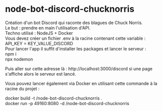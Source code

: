 # node-bot-discord-chucknorris
Création d'un bot Discord qui raconte des blagues de Chuck Norris.
<br>
Le but : prendre en main l'utilisation d'API.
<br>
Techno utilisé : NodeJS + Docker
<br>
Vous devez créer un fichier .env à la racine contenant cette variable : API_KEY = KEY_VALUE_DISCORD <br>
Pour lancer l'app il suffit d'installer les packages et lancer le serveur : 
<br>
npm i
<br>
npx nodemon

Puis aller sur cette adresse là : http://localhost:3000/discord si une page s'affiche alors le serveur est lancé.

Vous pouvez lancer également via Docker en utilisant cette commande à la racine du projet : 


docker build -t <your username>/node-bot-discord-chucknorris .
<br>
docker run -p 49160:8080 -d <your username>/node-bot-discord-chucknorris
